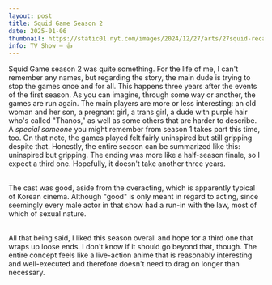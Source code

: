 ```yaml
---
layout: post
title: Squid Game Season 2
date: 2025-01-06
thumbnail: https://static01.nyt.com/images/2024/12/27/arts/27squid-recap/27netflix-mobileMasterAt3x.jpg?quality=75&auto=webp&disable=upscale&width=1200
info: TV Show – 👍
---
```

Squid Game season 2 was quite something. For the life of me, I can't remember any names, but regarding the story, the main dude is trying to stop the games once and for all. This happens three years after the events of the first season. As you can imagine, through some way or another, the games are run again. The main players are more or less interesting: an old woman and her son, a pregnant girl, a trans girl, a dude with purple hair who's called "Thanos," as well as some others that are harder to describe. A *special someone* you might remember from season 1 takes part this time, too. On that note, the games played felt fairly uninspired but still gripping despite that. Honestly, the entire season can be summarized like this: uninspired but gripping. The ending was more like a half-season finale, so I expect a third one. Hopefully, it doesn't take another three years.  <br><br>
  
The cast was good, aside from the overacting, which is apparently typical of Korean cinema. Although "good" is only meant in regard to acting, since seemingly every male actor in that show had a run-in with the law, most of which of sexual nature.  <br><br>
  
All that being said, I liked this season overall and hope for a third one that wraps up loose ends. I don't know if it should go beyond that, though. The entire concept feels like a live-action anime that is reasonably interesting and well-executed and therefore doesn't need to drag on longer than necessary.
